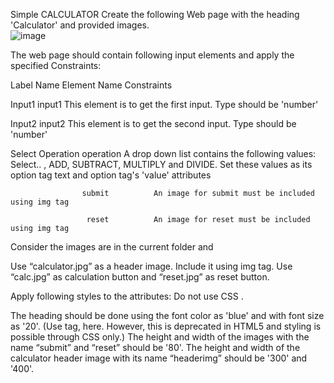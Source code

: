 Simple CALCULATOR
Create the following Web page with the heading 'Calculator' and provided images.  
![image](https://user-images.githubusercontent.com/103244472/171699399-00996d48-1bd5-4cb2-a9fb-ae09752d9442.png)

The web page should contain following input elements and apply the specified Constraints:

Label Name          Element Name    Constraints

Input1              input1          This element is to get the first input. Type should be 'number'

Input2              input2          This element is to get the second input. Type should be 'number'

Select Operation    operation       A drop down list contains the following values: Select.. , ADD, SUBTRACT, MULTIPLY and DIVIDE. Set these values as its option tag text and option tag's 'value' attributes

                    submit          An image for submit must be included using img tag

                     reset          An image for reset must be included using img tag

Consider the images are in the current folder and

Use “calculator.jpg” as a header image. Include it using img tag.
Use “calc.jpg” as calculation button and “reset.jpg” as reset button.

Apply following styles to the attributes: Do not use CSS . 

The heading should be done using the font color as 'blue' and with font size as '20'. (Use <font> tag, here. However, this is deprecated in HTML5 and styling is possible through CSS only.)
The height and width of the images with the name “submit” and “reset” should be '80'.
The height and width of the calculator header image with its name “headerimg” should be '300' and '400'.
